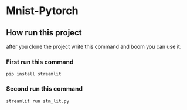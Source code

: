 # Mnist-Pytorch


## How run this project
after you clone the project write this command and boom you can use it.


### First run this command

```
pip install streamlit
```
### Second run this command

```
streamlit run stm_lit.py
```
